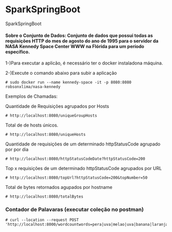 # SparkSpringBoot
SparkSpringBoot

#### Sobre o Conjunto de Dados: Conjunto de dados que possui  todas as requisições HTTP  do mes de agosto do ano de 1995 para o servidor da NASA Kennedy Space Center WWW na Flórida  para um período específico.

1-)Para executar a aplicão, é necessário ter o docker instaladona máquina.

2-)Execute o comando abaixo para subir a aplicação

    # sudo docker run --name kennedy-space -it -p 8080:8080 robsonxlima/nasa-kennedy
    
Exemplos de Chamadas:  

Quantidade de Requisições agrupados por Hosts 

    # http://localhost:8080/uniqueGroupHosts

Total de  de hosts únicos.    

    # http://localhost:8080/uniqueHosts

Quantidade de requisições  de um determinado httpStatusCode agrupado por por dia 

    # http://localhost:8080/httpStatusCodeDate?httpStatusCode=200
    
Top x requisições  de um determinado httpStatusCode agrupados por URL 

    # http://localhost:8080/topUrl?httpStatusCode=200&topNumber=50

Total  de bytes retornados agupados por hostname 
   
    # http://localhost:8080/totalBytes



### Contador de Palavaras  (executar coleção no postman)
    
    # curl --location --request POST 'http://localhost:8000/wordcountwords=pera|uva|melao|uva|banana|laranja|abacaxi|abacaxi'
